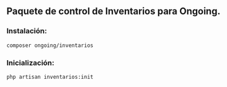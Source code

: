 ## Paquete de control de Inventarios para Ongoing.


### Instalación:
```
composer ongoing/inventarios
```


### Inicialización:
```
php artisan inventarios:init
```
